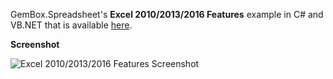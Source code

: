 GemBox.Spreadsheet's **Excel 2010/2013/2016 Features** example in C# and VB.NET that is available [here](https://www.gemboxsoftware.com/spreadsheet/examples/excel-2010-2013-2016-features/803).

**Screenshot**

![Excel 2010/2013/2016 Features Screenshot](https://www.gemboxsoftware.com/Spreadsheet/Examples/Content/XLSXPreservation/Excel2010_2013Features/Excel2010.png)